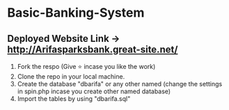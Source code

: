 # Basic-Banking-System

## Deployed Website Link -> http://Arifasparksbank.great-site.net/
  
1. Fork the respo (Give ⭐ incase you like the work)
2. Clone the repo in your local machine.
3. Create the database "dbarifa" or any other named (change the settings in spin.php incase you create other named database)
4. Import the tables by using "dbarifa.sql"
